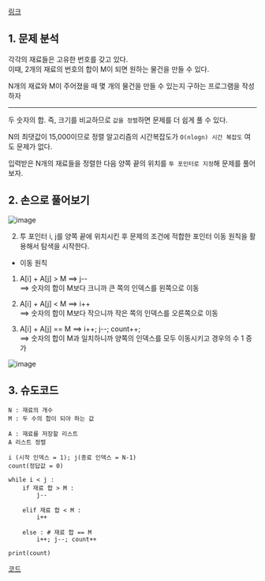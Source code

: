 [링크](https://www.acmicpc.net/problem/1940)

## 1. 문제 분석

각각의 재료들은 고유한 번호를 갖고 있다.   
이때, 2개의 재료의 번호의 합이 M이 되면 원하는 물건을 만들 수 있다. 

N개의 재료와 M이 주어졌을 때 몇 개의 물건을 만들 수 있는지 구하는 프로그램을 작성하자

---

두 숫자의 합. 즉, 크기를 비교하므로 `값을 정렬`하면 문제를 더 쉽게 풀 수 있다. 

N의 최댓값이 15,000이므로 정렬 알고리즘의 시간복잡도가 `O(nlogn) 시간 복잡도` 여도 문제가 없다. 

입력받은 N개의 재료들을 정렬한 다음 양쪽 끝의 위치를 `투 포인터로 지정`해 문제를 풀어보자.

## 2. 손으로 풀어보기 

![image](../../image/day3/7번_001.png)

2. 투 포인터 i, j를 양쪽 끝에 위치시킨 후 문제의 조건에 적합한 포인터 이동 원칙을 활용해서 탐색을 시작한다. 

- 이동 원칙 
1) A[i] + A[j] > M ==> j--   
==> 숫자의 합이 M보다 크니까 큰 쪽의 인덱스를 왼쪽으로 이동

2) A[i] + A[j] < M ==> i++   
==> 숫자의 합이 M보다 작으니까 작은 쪽의 인덱스를 오른쪽으로 이동

3) A[i] + A[j] == M ==> i++; j--; count++;  
==> 숫자의 합이 M과 일치하니까 양쪽의 인덱스를 모두 이동시키고 경우의 수 1 증가 

![image](../../image/day3/7번_002.png)

## 3. 슈도코드 

``` 
N : 재료의 개수 
M : 두 수의 합이 되야 하는 값 

A : 재료를 저장할 리스트 
A 리스트 정렬 

i (시작 인덱스 = 1); j(종료 인덱스 = N-1)
count(정답값 = 0)

while i < j : 
    if 재료 합 > M : 
        j--
    
    elif 재료 합 < M : 
        i++

    else : # 재료 합 == M
        i++; j--; count++

print(count)
```

[코드](../../code/day3/7_주몽의명령.py)
